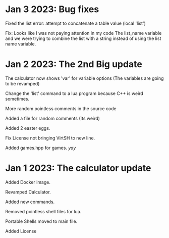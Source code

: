 # Jan 3 2023: Bug fixes

Fixed the list error: 
attempt to concatenate a table value (local 'list')

Fix:
Looks like I was not paying attention in my code
The list_name variable and we were trying to combine the list with a string instead of using the list name variable.


# Jan 2 2023: The 2nd Big update
The calculator now shows 'var' for variable options (The variables are going to be revamped)

Change the 'list' command to a lua program because C++ is weird sometimes.

More random pointless comments in the source code

Added a file for random comments (Its weird)

Added 2 easter eggs.

Fix License not bringing VirtSH to new line.

Added games.hpp for games. *yay*

# Jan 1 2023: The calculator update

Added Docker image.

Revamped Calculator.

Added new commands.

Removed pointless shell files for lua.

Portable Shells moved to main file.

Added License